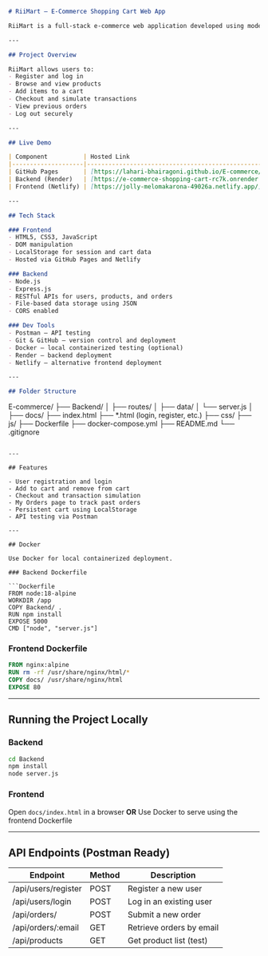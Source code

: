 

```markdown
# RiiMart – E-Commerce Shopping Cart Web App

RiiMart is a full-stack e-commerce web application developed using modern web technologies and DevOps practices.

---

## Project Overview

RiiMart allows users to:
- Register and log in
- Browse and view products
- Add items to a cart
- Checkout and simulate transactions
- View previous orders
- Log out securely

---

## Live Demo

| Component          | Hosted Link                                                                 |
|--------------------|------------------------------------------------------------------------------|
| GitHub Pages       | [https://lahari-bhairagoni.github.io/E-commerce/](https://lahari-bhairagoni.github.io/E-commerce/) |
| Backend (Render)   | [https://e-commerce-shopping-cart-rc7k.onrender.com](https://e-commerce-shopping-cart-rc7k.onrender.com) |
| Frontend (Netlify) | [https://jolly-melomakarona-49026a.netlify.app/](https://jolly-melomakarona-49026a.netlify.app/) |

---

## Tech Stack

### Frontend
- HTML5, CSS3, JavaScript
- DOM manipulation
- LocalStorage for session and cart data
- Hosted via GitHub Pages and Netlify

### Backend
- Node.js
- Express.js
- RESTful APIs for users, products, and orders
- File-based data storage using JSON
- CORS enabled

### Dev Tools
- Postman – API testing
- Git & GitHub – version control and deployment
- Docker – local containerized testing (optional)
- Render – backend deployment
- Netlify – alternative frontend deployment

---

## Folder Structure

```

E-commerce/
├── Backend/
│   ├── routes/
│   ├── data/
│   └── server.js
│
├── docs/
├── index.html
├── \*.html (login, register, etc.)
├── css/
├── js/
├── Dockerfile
├── docker-compose.yml
├── README.md
└── .gitignore

````

---

## Features

- User registration and login
- Add to cart and remove from cart
- Checkout and transaction simulation
- My Orders page to track past orders
- Persistent cart using LocalStorage
- API testing via Postman

---

## Docker

Use Docker for local containerized deployment.

### Backend Dockerfile

```Dockerfile
FROM node:18-alpine
WORKDIR /app
COPY Backend/ .
RUN npm install
EXPOSE 5000
CMD ["node", "server.js"]
````

### Frontend Dockerfile

```Dockerfile
FROM nginx:alpine
RUN rm -rf /usr/share/nginx/html/*
COPY docs/ /usr/share/nginx/html
EXPOSE 80
```

---

## Running the Project Locally

### Backend

```bash
cd Backend
npm install
node server.js
```

### Frontend

Open `docs/index.html` in a browser
**OR**
Use Docker to serve using the frontend Dockerfile

---

## API Endpoints (Postman Ready)

| Endpoint            | Method | Description              |
| ------------------- | ------ | ------------------------ |
| /api/users/register | POST   | Register a new user      |
| /api/users/login    | POST   | Log in an existing user  |
| /api/orders/        | POST   | Submit a new order       |
| /api/orders/\:email | GET    | Retrieve orders by email |
| /api/products       | GET    | Get product list (test)  |

```



